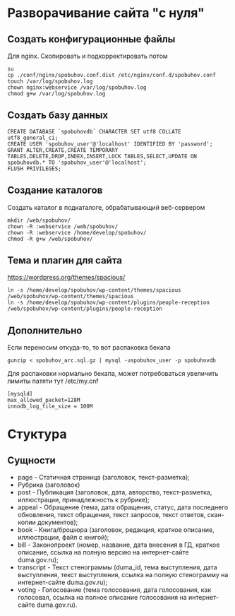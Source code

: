 Разворачивание сайта "с нуля"
=============================

Создать конфигурационные файлы
--------------------------------------------------

Для nginx. Скопировать и подкорректировать потом
```
su
cp ./conf/nginx/spobuhov.conf.dist /etc/nginx/conf.d/spobuhov.conf
touch /var/log/spobuhov.log
chown nginx:webservice /var/log/spobuhov.log
chmod g+w /var/log/spobuhov.log
```

Создать базу данных
-------------------

```
CREATE DATABASE `spobuhovdb` CHARACTER SET utf8 COLLATE utf8_general_ci;
CREATE USER 'spobuhov_user'@'localhost' IDENTIFIED BY 'password';
GRANT ALTER,CREATE,CREATE TEMPORARY TABLES,DELETE,DROP,INDEX,INSERT,LOCK TABLES,SELECT,UPDATE ON spobuhovdb.* TO 'spobuhov_user'@'localhost';
FLUSH PRIVILEGES;
```

Создание каталогов
------------------

Создать каталог в подкаталоге, обрабатывающий веб-сервером
```
mkdir /web/spobuhov/
chown -R :webservice /web/spobuhov/
chown -R :webservice /home/develop/spobuhov/
chmod -R g+w /web/spobuhov/
```


Тема и плагин для сайта
--------------
https://wordpress.org/themes/spacious/

```
ln -s /home/develop/spobuhov/wp-content/themes/spacious /web/spobuhov/wp-content/themes/spacious
ln -s /home/develop/spobuhov/wp-content/plugins/people-reception /web/spobuhov/wp-content/plugins/people-reception
```


Дополнительно
-------------

Если переносим откуда-то, то вот распаковка бекапа
```
gunzip < spobuhov_arc.sql.gz | mysql -uspobuhov_user -p spobuhovdb
```

Для распаковки нормально бекапа, может потребоваться увеличить лимиты патяти тут /etc/my.cnf
```
[mysqld]
max_allowed_packet=128M
innodb_log_file_size = 100M
```

Стуктура
========

Сущности
--------

* page - Статичная страница (заголовок, текст-разметка);
* Рубрика (заголовок)
* post - Публикация (заголовок, дата, авторство, текст-разметка, иллюстрации, принадлежность к рубрике);
* appeal - Обращение (тема, дата обращения, статус, дата последнего обновления, текст обращения, текст запросов, текст ответов, скан-копии документов);
* book - Книга/брошюра (заголовок, редакция, краткое описание, иллюстрации, файл с книгой);
* bill - Законопроект (номер, название, дата внесения в ГД, краткое описание, ссылка на полную версию на интернет-сайте duma.gov.ru);
* transcript - Текст стенограммы (duma_id, тема выступления, дата выступления, текст выступления, ссылка на полную стенограмму на интернет-сайте duma.gov.ru);
* voting - Голосование (тема голосования, дата голосования, как голосовал, ссылка на полное описание голосования на интернет-сайте duma.gov.ru).